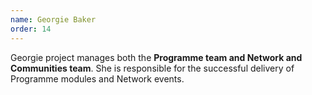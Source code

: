 ```yaml
---
name: Georgie Baker
order: 14
---
```

Georgie project manages both the **Programme team and Network and Communities team**. She is responsible for the successful delivery of Programme modules and Network events.

